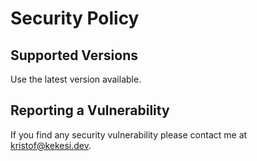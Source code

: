 # Security Policy

## Supported Versions
Use the latest version available.

## Reporting a Vulnerability

If you find any security vulnerability please contact me at [kristof@kekesi.dev](mailto://kristof@kekesi.dev).
